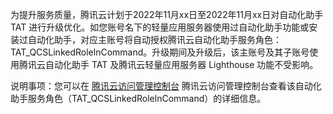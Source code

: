为提升服务质量，腾讯云计划于2022年11月xx日至2022年11月xx日对自动化助手 TAT 进行升级优化。如您账号名下的轻量应用服务器使用过自动化助手功能或安装过自动化助手，对应主账号将自动授权腾讯云自动化助手服务角色：TAT_QCSLinkedRolelnCommand。升级期间及升级后，该主账号及其子账号使用腾讯云自动化助手 TAT 及腾讯云轻量应用服务器 Lighthouse 功能不受影响。

说明事项：您可以在 [腾讯云访问管理控制台](https://console.cloud.tencent.com/cam/role) 腾讯云访问管理控制台查看该自动化助手服务角色（TAT_QCSLinkedRolelnCommand）的详细信息。

